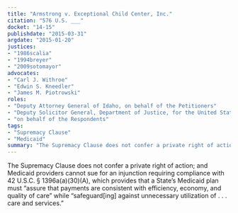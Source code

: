```yaml
---
title: "Armstrong v. Exceptional Child Center, Inc."
citation: "576 U.S. ___"
docket: "14-15"
publishdate: "2015-03-31"
argdate: "2015-01-20"
justices:
- "1986scalia"
- "1994breyer"
- "2009sotomayor"
advocates:
- "Carl J. Withroe"
- "Edwin S. Kneedler"
- "James M. Piotrowski"
roles:
- "Deputy Attorney General of Idaho, on behalf of the Petitioners"
- "Deputy Solicitor General, Department of Justice, for the United States, as amicus curiae, supporting the Petitioners"
- "on behalf of the Respondents"
tags:
- "Supremacy Clause"
- "Medicaid"
summary: "The Supremacy Clause does not confer a private right of action; and Medicaid providers cannot sue for an injunction requiring compliance with 42 U.S.C. § 1396a(a)(30)(A), which provides that a State’s Medicaid plan must “assure that payments are consistent with efficiency, economy, and quality of care” while “safeguard[ing] against unnecessary utilization of . . . care and services.”"
---
```

The Supremacy Clause does not confer a private right of action; and Medicaid providers cannot sue for an injunction requiring compliance with 42 U.S.C. § 1396a(a)(30)(A), which provides that a State’s Medicaid plan must “assure that payments are consistent with efficiency, economy, and quality of care” while “safeguard[ing] against unnecessary utilization of . . . care and services.”

